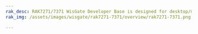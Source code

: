 ```yaml
---
rak_desc: RAK7271/7371 WisGate Developer Base is designed for desktop/mobile or embedded systems that converts mPCIe LoRa Concentrator modules to Plug & Play LoRa Concentrators, making for a quick to deploy LPWAN Gateway.
rak_img: /assets/images/wisgate/rak7271-7371/overview/rak7271-7371.png

---
```


<rk-redirect to="/Product-Categories/WisGate/RAK7271-7371/Overview/" />